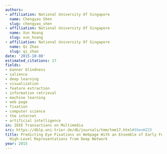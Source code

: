 ```yaml
---
authors:
- affiliation: National University Of Singapore
  name: Chengyao Shen
  slug: chengyao_shen
- affiliation: National University Of Singapore
  name: Xun Huang
  slug: xun_huang
- affiliation: National University Of Singapore
  name: Qi Zhao
  slug: qi_zhao
date: '2015-10-08'
estimated_citations: 17
fields:
- banner blindness
- salience
- deep learning
- visualization
- feature extraction
- information retrieval
- machine learning
- web page
- fixation
- computer science
- the internet
- artificial intelligence
in: IEEE Transactions on Multimedia
src: https://dblp.uni-trier.de/db/journals/tmm/tmm17.html#ShenHZ15
title: Predicting Eye Fixations on Webpage With an Ensemble of Early Features and
  High-Level Representations from Deep Network
year: 2015
---
```

